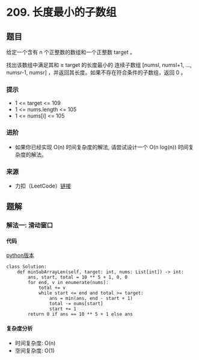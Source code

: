 # 209. 长度最小的子数组

## 题目
给定一个含有 n 个正整数的数组和一个正整数 target 。

找出该数组中满足其和 ≥ target 的长度最小的 连续子数组 [numsl, numsl+1, ..., numsr-1, numsr] ，并返回其长度。如果不存在符合条件的子数组，返回 0 。
### 提示
* 1 <= target <= 109
* 1 <= nums.length <= 105
* 1 <= nums[i] <= 105

### 进阶
* 如果你已经实现 O(n) 时间复杂度的解法, 请尝试设计一个 O(n log(n)) 时间复杂度的解法。

### 来源
* 力扣（LeetCode）[链接](https://leetcode.cn/problems/minimum-size-subarray-sum)

## 题解
### 解法一: 滑动窗口
#### 代码
[python版本](https://www.python.org/)
```
class Solution:
    def minSubArrayLen(self, target: int, nums: List[int]) -> int:
        ans, start, total = 10 ** 5 + 1, 0, 0 
        for end, v in enumerate(nums):
            total += v
            while start <= end and total >= target:
                ans = min(ans, end - start + 1)
                total -= nums[start]
                start += 1
        return 0 if ans == 10 ** 5 + 1 else ans
```

#### 复杂度分析
* 时间复杂度: O(n)
* 空间复杂度: O(1)